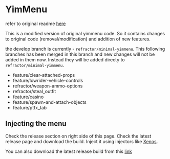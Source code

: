 # YimMenu

refer to original readme [here](https://github.com/YimMenu/YimMenu#readme)

This is a modified version of original yimmenu code. So it contains changes to original code (removal/modification) and addition of new features.

the develop branch is currently - `refractor/minimal-yimmenu`. This following branches has been merged in this branch and new changes will not be added in them now. Instead they will be added directy to `refractor/minimal-yimmenu`.

- feature/clear-attached-props
- feature/lowrider-vehicle-controls
- refractor/weapon-ammo-options
- refractor/steal_outfit
- feature/casino
- feature/spawn-and-attach-objects
- feature/ptfx_tab

## Injecting the menu

Check the release section on right side of this page. Check the latest release page and download the build. Inject it using injectors like [Xenos](https://github.com/DarthTon/Xenos).

You can also download the latest release build from this [link](https://github.com/lonelybud/YimMenu/releases/latest/download/YimMenu.dll)
